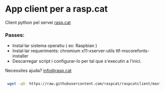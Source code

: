 App client per a rasp.cat
=========================

Client python pel servei [rasp.cat](http://www.rasp.cat)

### Passes:

* Instal·lar sistema operatiu ( ex: Raspbian )
* Instal·lar requeriments: chromium x11-xserver-utils ttf-mscorefonts-installer
* Descarregar script i configurar-lo per tal que s'executin a l'inici.

Necessites ajuda? info@rasp.cat

```bash

 wget -qO- https://raw.githubusercontent.com/raspcat/raspcatclient/master/download.sh | bash

```


